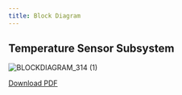 ```yaml
---
title: Block Diagram
---
```

## Temperature Sensor Subsystem

![BLOCKDIAGRAM_314 (1)](https://github.com/user-attachments/assets/194f34f3-c77b-4563-855b-09d9bd219ef9)




[Download PDF](https://github.com/user-attachments/files/20053269/BLOCKDIAGRAM_314.1.pdf)
